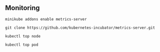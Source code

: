## Monitoring
```shell
minikube addons enable metrics-server
```
```shell
git clone https://github.com/kubernetes-incubator/metrics-server.git
```
```shell
kubectl top node
```
```shell
kubectl top pod
```
